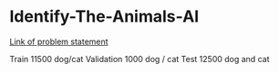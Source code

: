# Identify-The-Animals-AI
[Link of problem statement](https://www.hackerearth.com/challenges/competitive/deep-learning-beginner-challenge/)


Train 11500 dog/cat
Validation 1000 dog / cat
Test 12500 dog and cat
